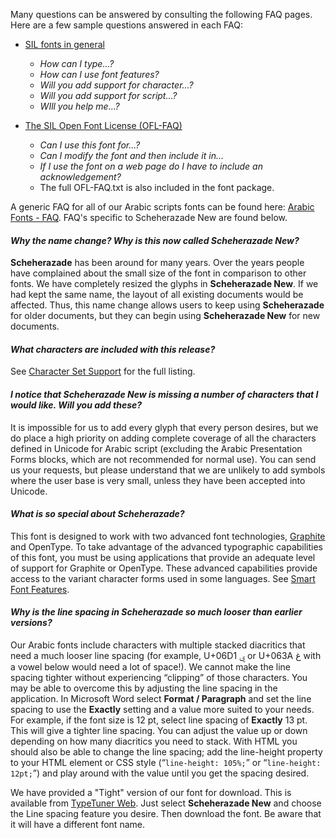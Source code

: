 
Many questions can be answered by consulting the following FAQ pages. Here are a few sample questions answered in each FAQ:

- [SIL fonts in general](http://software.sil.org/fonts/faq)
    - *How can I type...?*
    - *How can I use font features?*
    - *Will you add support for character...?*
    - *Will you add support for script...?*
    - *WIll you help me...?*

- [The SIL Open Font License (OFL-FAQ)](https://scripts.sil.org/OFL-FAQ_web)
    - *Can I use this font for...?*
    - *Can I modify the font and then include it in...*
    - *If I use the font on a web page do I have to include an acknowledgement?*
    - The full OFL-FAQ.txt is also included in the font package.

A generic FAQ for all of our Arabic scripts fonts can be found here: [Arabic Fonts - FAQ](http://software.sil.org/arabicfonts/support/faq/). FAQ's specific to Scheherazade New are found below.

#### *Why the name change? Why is this now called Scheherazade New?*

**Scheherazade** has been around for many years. Over the years people have complained about the small size of the font in comparison to other fonts. We have completely resized the glyphs in **Scheherazade New**. If we had kept the same name, the layout of all existing documents would be affected. Thus, this name change allows users to keep using **Scheherazade** for older documents, but they can begin using **Scheherazade New** for new documents.

#### *What characters are included with this release?*

See [Character Set Support](charset) for the full listing.

#### *I notice that Scheherazade New is missing a number of characters that I would like. Will you add these?*

It is impossible for us to add every glyph that every person desires, but we do place a high priority on adding complete coverage of all the characters defined in Unicode for Arabic script (excluding the Arabic Presentation Forms blocks, which are not recommended for normal use). You can send us your requests, but please understand that we are unlikely to add symbols where the user base is very small, unless they have been accepted into Unicode.

#### *What is so special about Scheherazade?*

This font is designed to work with two advanced font technologies, [Graphite](http://graphite.sil.org) and OpenType. To take advantage of the advanced typographic capabilities of this font, you must be using applications that provide an adequate level of support for Graphite or OpenType. These advanced capabilities provide access to the variant character forms used in some languages. See [Smart Font Features](http://software.sil.org/scheherazade/support/smart-font-features/).

#### *Why is the line spacing in Scheherazade so much looser than earlier versions?*

Our Arabic fonts include characters with multiple stacked diacritics that need a much looser line spacing (for example, U+06D1 ۑ  or U+063A غ with a vowel below would need a lot of space!). We cannot make the line spacing tighter without experiencing “clipping” of those characters. You may be able to overcome this by adjusting the line spacing in the application. In Microsoft Word select **Format / Paragraph** and set the line spacing to use the **Exactly** setting and a value more suited to your needs. For example, if the font size is 12 pt, select line spacing of **Exactly** 13 pt. This will give a tighter line spacing. You can adjust the value up or down depending on how many diacritics you need to stack. With HTML you should also be able to change the line spacing; add the line-height property to your HTML element or CSS style (“<code>line-height: 105%;</code>” or “<code>line-height: 12pt;</code>”) and play around with the value until you get the spacing desired.

We have provided a "Tight" version of our font for download. This is available from [TypeTuner Web](http://scripts.sil.org/ttw/fonts2go.cgi). Just select **Scheherazade New** and choose the Line spacing feature you desire. Then download the font. Be aware that it will have a different font name.

